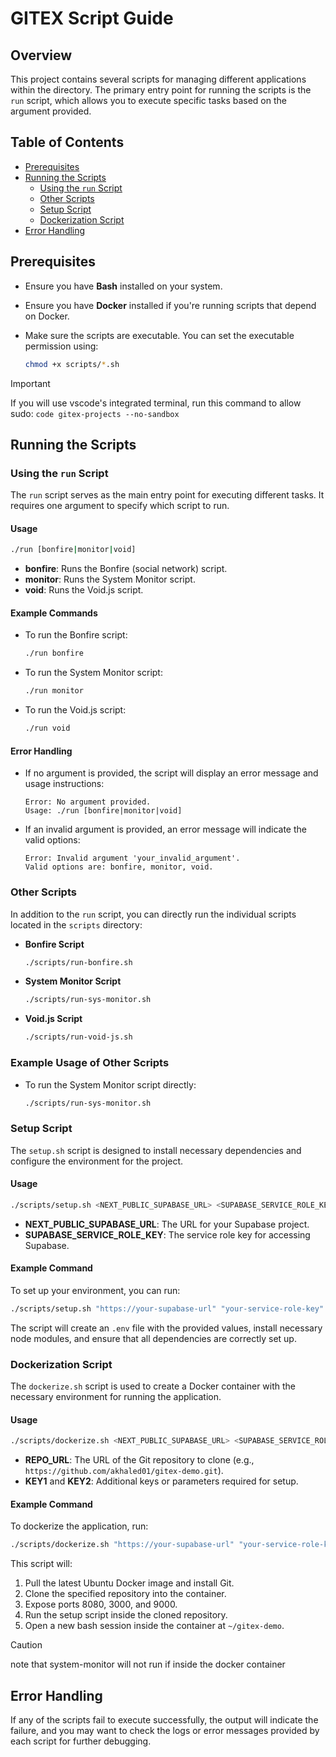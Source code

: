 # GITEX Script Guide

## Overview

This project contains several scripts for managing different applications within the directory. The primary entry point for running the scripts is the `run` script, which allows you to execute specific tasks based on the argument provided.

## Table of Contents
- [Prerequisites](#prerequisites)
- [Running the Scripts](#running-the-scripts)
  - [Using the `run` Script](#using-the-run-script)
  - [Other Scripts](#other-scripts)
  - [Setup Script](#setup-script)
  - [Dockerization Script](#dockerization-script)
- [Error Handling](#error-handling)

## Prerequisites

- Ensure you have **Bash** installed on your system.
- Ensure you have **Docker** installed if you're running scripts that depend on Docker.
- Make sure the scripts are executable. You can set the executable permission using:

  ```bash
  chmod +x scripts/*.sh
  ```

> [!IMPORTANT]  
> If you will use vscode's integrated terminal, run this command to allow sudo:
> `code gitex-projects --no-sandbox`

## Running the Scripts

### Using the `run` Script

The `run` script serves as the main entry point for executing different tasks. It requires one argument to specify which script to run.

#### Usage

```bash
./run [bonfire|monitor|void]
```

- **bonfire**: Runs the Bonfire (social network) script.
- **monitor**: Runs the System Monitor script.
- **void**: Runs the Void.js script.

#### Example Commands
- To run the Bonfire script:

  ```bash
  ./run bonfire
  ```
- To run the System Monitor script:

  ```bash
  ./run monitor
  ```
- To run the Void.js script:

  ```bash
  ./run void
  ```

#### Error Handling
- If no argument is provided, the script will display an error message and usage instructions:

  ```
  Error: No argument provided.
  Usage: ./run [bonfire|monitor|void]
  ```
- If an invalid argument is provided, an error message will indicate the valid options:

  ```
  Error: Invalid argument 'your_invalid_argument'.
  Valid options are: bonfire, monitor, void.
  ```

### Other Scripts

In addition to the `run` script, you can directly run the individual scripts located in the `scripts` directory:

- **Bonfire Script**

  ```bash
  ./scripts/run-bonfire.sh
  ```

- **System Monitor Script**

  ```bash
  ./scripts/run-sys-monitor.sh
  ```

- **Void.js Script**

  ```bash
  ./scripts/run-void-js.sh
  ```

### Example Usage of Other Scripts
- To run the System Monitor script directly:

  ```bash
  ./scripts/run-sys-monitor.sh
  ```

### Setup Script

The `setup.sh` script is designed to install necessary dependencies and configure the environment for the project.

#### Usage

```bash
./scripts/setup.sh <NEXT_PUBLIC_SUPABASE_URL> <SUPABASE_SERVICE_ROLE_KEY>
```

- **NEXT_PUBLIC_SUPABASE_URL**: The URL for your Supabase project.
- **SUPABASE_SERVICE_ROLE_KEY**: The service role key for accessing Supabase.

#### Example Command
To set up your environment, you can run:

```bash
./scripts/setup.sh "https://your-supabase-url" "your-service-role-key"
```

The script will create an `.env` file with the provided values, install necessary node modules, and ensure that all dependencies are correctly set up.

### Dockerization Script

The `dockerize.sh` script is used to create a Docker container with the necessary environment for running the application.

#### Usage

```bash
./scripts/dockerize.sh <NEXT_PUBLIC_SUPABASE_URL> <SUPABASE_SERVICE_ROLE_KEY>
```

- **REPO_URL**: The URL of the Git repository to clone (e.g., `https://github.com/akhaled01/gitex-demo.git`).
- **KEY1** and **KEY2**: Additional keys or parameters required for setup.

#### Example Command
To dockerize the application, run:

```bash
./scripts/dockerize.sh "https://your-supabase-url" "your-service-role-key"
```

This script will:
1. Pull the latest Ubuntu Docker image and install Git.
2. Clone the specified repository into the container.
3. Expose ports 8080, 3000, and 9000.
4. Run the setup script inside the cloned repository.
5. Open a new bash session inside the container at `~/gitex-demo`.

> [!CAUTION]
> note that system-monitor will not run if inside the docker container

## Error Handling

If any of the scripts fail to execute successfully, the output will indicate the failure, and you may want to check the logs or error messages provided by each script for further debugging.
